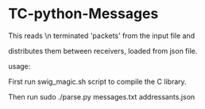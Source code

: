 # TC-python-Messages

This reads \n terminated 'packets' from the input file and

distributes them between receivers, loaded from json file.

usage:

First run swig_magic.sh script to compile the C library.

Then run sudo ./parse.py    messages.txt    addressants.json
